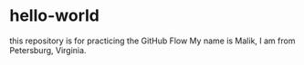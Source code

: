 # hello-world
this repository is for practicing the GitHub Flow
My name is Malik, I am from Petersburg, Virginia.
